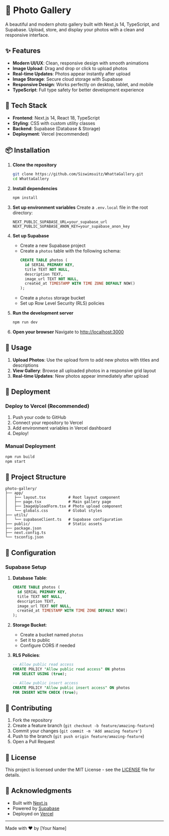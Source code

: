 # 📸 Photo Gallery

A beautiful and modern photo gallery built with Next.js 14, TypeScript, and Supabase. Upload, store, and display your photos with a clean and responsive interface.

## ✨ Features

- **Modern UI/UX**: Clean, responsive design with smooth animations
- **Image Upload**: Drag and drop or click to upload photos
- **Real-time Updates**: Photos appear instantly after upload
- **Image Storage**: Secure cloud storage with Supabase
- **Responsive Design**: Works perfectly on desktop, tablet, and mobile
- **TypeScript**: Full type safety for better development experience

## 🚀 Tech Stack

- **Frontend**: Next.js 14, React 18, TypeScript
- **Styling**: CSS with custom utility classes
- **Backend**: Supabase (Database & Storage)
- **Deployment**: Vercel (recommended)

## 📦 Installation

1. **Clone the repository**
   ```bash
   git clone https://github.com/Siswimsuitz/WhattaGallery.git
   cd WhattaGallery
   ```

2. **Install dependencies**
   ```bash
   npm install
   ```

3. **Set up environment variables**
   Create a `.env.local` file in the root directory:
   ```env
   NEXT_PUBLIC_SUPABASE_URL=your_supabase_url
   NEXT_PUBLIC_SUPABASE_ANON_KEY=your_supabase_anon_key
   ```

4. **Set up Supabase**
   - Create a new Supabase project
   - Create a `photos` table with the following schema:
     ```sql
     CREATE TABLE photos (
       id SERIAL PRIMARY KEY,
       title TEXT NOT NULL,
       description TEXT,
       image_url TEXT NOT NULL,
       created_at TIMESTAMP WITH TIME ZONE DEFAULT NOW()
     );
     ```
   - Create a `photos` storage bucket
   - Set up Row Level Security (RLS) policies

5. **Run the development server**
   ```bash
   npm run dev
   ```

6. **Open your browser**
   Navigate to [http://localhost:3000](http://localhost:3000)

## 🎯 Usage

1. **Upload Photos**: Use the upload form to add new photos with titles and descriptions
2. **View Gallery**: Browse all uploaded photos in a responsive grid layout
3. **Real-time Updates**: New photos appear immediately after upload

## 🚀 Deployment

### Deploy to Vercel (Recommended)

1. Push your code to GitHub
2. Connect your repository to Vercel
3. Add environment variables in Vercel dashboard
4. Deploy!

### Manual Deployment

```bash
npm run build
npm start
```

## 📁 Project Structure

```
photo-gallery/
├── app/
│   ├── layout.tsx          # Root layout component
│   ├── page.tsx            # Main gallery page
│   ├── ImageUploadForm.tsx # Photo upload component
│   └── globals.css         # Global styles
├── utils/
│   └── supabaseClient.ts   # Supabase configuration
├── public/                 # Static assets
├── package.json
├── next.config.ts
└── tsconfig.json
```

## 🔧 Configuration

### Supabase Setup

1. **Database Table**:
   ```sql
   CREATE TABLE photos (
     id SERIAL PRIMARY KEY,
     title TEXT NOT NULL,
     description TEXT,
     image_url TEXT NOT NULL,
     created_at TIMESTAMP WITH TIME ZONE DEFAULT NOW()
   );
   ```

2. **Storage Bucket**:
   - Create a bucket named `photos`
   - Set it to public
   - Configure CORS if needed

3. **RLS Policies**:
   ```sql
   -- Allow public read access
   CREATE POLICY "Allow public read access" ON photos
   FOR SELECT USING (true);

   -- Allow public insert access
   CREATE POLICY "Allow public insert access" ON photos
   FOR INSERT WITH CHECK (true);
   ```

## 🤝 Contributing

1. Fork the repository
2. Create a feature branch (`git checkout -b feature/amazing-feature`)
3. Commit your changes (`git commit -m 'Add amazing feature'`)
4. Push to the branch (`git push origin feature/amazing-feature`)
5. Open a Pull Request

## 📄 License

This project is licensed under the MIT License - see the [LICENSE](LICENSE) file for details.

## 🙏 Acknowledgments

- Built with [Next.js](https://nextjs.org/)
- Powered by [Supabase](https://supabase.com/)
- Deployed on [Vercel](https://vercel.com/)

---

Made with ❤️ by [Your Name]